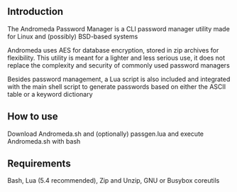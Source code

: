 ## Introduction
The Andromeda Password Manager is a CLI password manager utility made for Linux and (possibly) BSD-based systems

Andromeda uses AES for database encryption, stored in zip archives for flexibility. This utility is meant for a lighter and less serious use, it does not replace the complexity and security of commonly used password managers

Besides password management, a Lua script is also included and integrated with the main shell script to generate passwords based on either the ASCII table or a keyword dictionary

## How to use
Download Andromeda.sh and (optionally) passgen.lua and execute Andromeda.sh with bash
## Requirements
Bash, Lua (5.4 recommended), Zip and Unzip, GNU or Busybox coreutils

